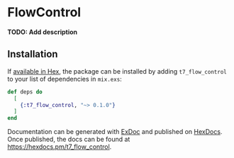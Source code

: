 # FlowControl

**TODO: Add description**

## Installation

If [available in Hex](https://hex.pm/docs/publish), the package can be installed
by adding `t7_flow_control` to your list of dependencies in `mix.exs`:

```elixir
def deps do
  [
    {:t7_flow_control, "~> 0.1.0"}
  ]
end
```

Documentation can be generated with [ExDoc](https://github.com/elixir-lang/ex_doc)
and published on [HexDocs](https://hexdocs.pm). Once published, the docs can
be found at <https://hexdocs.pm/t7_flow_control>.

